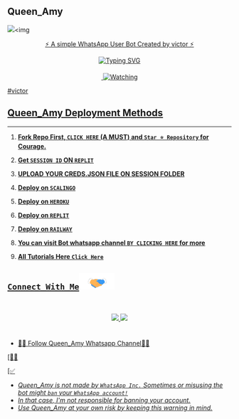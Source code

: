 ## Queen_Amy
   <a><img src='https://i.imgur.com/arHOrNQ.jpeg'/></a><a><img 
<p align="center"> 
<u>⚡ A simple WhatsApp User Bot Created by victor ⚡
</p>
<p align="center">
 
<p align="center">
  <a href="https://git.io/typing-svg"><img src="https://readme-typing-svg.demolab.com?font=EB+Garamond&weight=800&size=28&duration=4000&pause=1000&random=false&width=435&lines=+•★♤QUEEN-+AMY-+V3♡♤♧;MULTI-DEVICE+WHATSAPP+BOT;DEVELOPED+BY+vic+.;RELEASED+DATE+22%2F8%2F2024." alt="Typing SVG" /></a>
 </p>
<p align="center">

</p>
<p align="center">
<a href="https://github.com/12t-bot/Queen_AMY"><img ?color=blue&style=flat-square"></a>
<a href="https://github.com/12t-bot/Queen_AMY/network/members"><img 
<href="https://github.com/12t-bot/Queen_AMY/watchers"><img title="Watching" 
<a href="https://github.com/12t-bot/Queen_AMY/graphs/commit-activity"><img height="20" 
</p>

#victor

## Queen_Amy Deployment Methods
---
1.  **Fork Repo First, [`CLICK HERE`](https://github.com/12t-bot/Queen_AMY/forks) (A MUST) and `Star ⭐ Repository` for Courage.**
2.  **Get `SESSION ID` ON [`REPLIT`](https://replit.com/@deeceexxx01/DavidCyril-X-pair-1)** 

3. **UPLOAD YOUR CREDS.JSON FILE ON SESSION FOLDER**

4. **Deploy on [`SCALINGO`](https://dashboard.scalingo.com)**

5. **Deploy on [`HEROKU`](https://dashboard.heroku.com/new?template*=https://github.com/DeeCeeXxx/Queen_Anita-V3)** 

6. **Deploy on [`REPLIT`](https://replit.com/github/Deeceexxx/Queen_Anita-V2)** 

7. **Deploy on [`RAILWAY`](https://railway.com/github/Deeceexxx/Queen_Anita-V2)**  

8. **You can visit Bot whatsapp channel [`BY CLICKING HERE`](https://whatsapp.com/channel/0029VaeRru3ADTOEKPCPom0L) for more**

9. **All Tutorials Here [`Click Here`](https://www.youtube.com/@DavidCyril_TECH)**

</a>

## ```Connect With Me```<img src="https://github.com/0xAbdulKhalid/0xAbdulKhalid/raw/main/assets/mdImages/handshake.gif" width ="80"></h1> 
 <br> 
<p align="center">
<a href="https://wa.me/254113660118"><img src="https://img.shields.io/badge/Contact vic-25D366?style=for-the-badge&logo=whatsapp&logoColor=white" />
<a href="https://whatsapp.com/channel/0029Vajz4XmCnA7pBowZQ53h"><img src="https://img.shields.io/badge/Join Official Channel-25D366?style=for-the-badge&logo=whatsapp&logoColor=white" />
<a  /><br>
<p align="center">

# 



* [🧑‍💻 Follow Queen_Amy Whatsapp Channel🧑‍💻](https://whatsapp.com/channel/0029Vajz4XmCnA7pBowZQ53h)

 [🧑‍💻 

 [✅

  
- *Queen_Amy is not made by `WhatsApp Inc.` Sometimes or misusing the bot might `ban` your `WhatsApp account!`*
- *In that case, I'm not responsible for banning your account.*
- *Use Queen_Amy at your own risk by keeping this warning in mind.*
  
